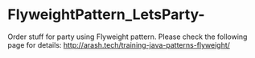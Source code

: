# FlyweightPattern_LetsParty-
Order stuff for party using Flyweight pattern.
Please check the following page for details: http://arash.tech/training-java-patterns-flyweight/
